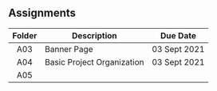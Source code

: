 ## Assignments

| Folder | Description                | Due Date     |
| :----: | -------------------------- | ------------ |
|  A03   | Banner Page                | 03 Sept 2021 |
|  A04   | Basic Project Organization | 03 Sept 2021 |
|  A05   |                            |              |
